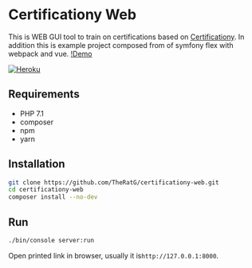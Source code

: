 # Certificationy Web

This is WEB GUI tool to train on certifications based on [Certificationy](https://github.com/certificationy).
In addition this is example project composed from of symfony flex with webpack and vue. [!Demo](https://certificationy-web.herokuapp.com/)

[![Heroku](https://heroku-badge.herokuapp.com/?app=certificationy-web)](https://certificationy-web.herokuapp.com/)

## Requirements
 
* PHP 7.1
* composer
* npm
* yarn
 
## Installation

 ```bash
git clone https://github.com/TheRatG/certificationy-web.git
cd certificationy-web
composer install --no-dev
```

## Run

```bash
./bin/console server:run
```

Open printed link in browser, usually it is```http://127.0.0.1:8000```.
